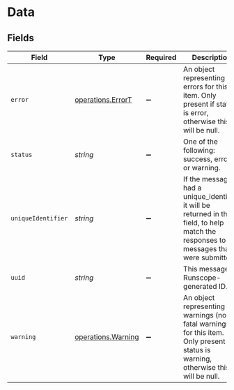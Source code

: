 # Data


## Fields

| Field                                                                                                                                       | Type                                                                                                                                        | Required                                                                                                                                    | Description                                                                                                                                 |
| ------------------------------------------------------------------------------------------------------------------------------------------- | ------------------------------------------------------------------------------------------------------------------------------------------- | ------------------------------------------------------------------------------------------------------------------------------------------- | ------------------------------------------------------------------------------------------------------------------------------------------- |
| `error`                                                                                                                                     | [operations.ErrorT](../../models/operations/errort.md)                                                                                      | :heavy_minus_sign:                                                                                                                          | An object representing errors for this item. Only present if status is error, otherwise this will be null.                                  |
| `status`                                                                                                                                    | *string*                                                                                                                                    | :heavy_minus_sign:                                                                                                                          | One of the following: success, error, or warning.                                                                                           |
| `uniqueIdentifier`                                                                                                                          | *string*                                                                                                                                    | :heavy_minus_sign:                                                                                                                          | If the message had a unique_identifier, it will be returned in this field, to help match the responses to the messages that were submitted. |
| `uuid`                                                                                                                                      | *string*                                                                                                                                    | :heavy_minus_sign:                                                                                                                          | This message's Runscope-generated ID.                                                                                                       |
| `warning`                                                                                                                                   | [operations.Warning](../../models/operations/warning.md)                                                                                    | :heavy_minus_sign:                                                                                                                          | An object representing warnings (non-fatal warnings) for this item. Only present if status is warning, otherwise this will be null.         |